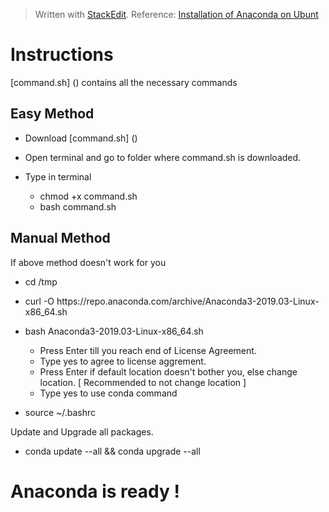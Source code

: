 ﻿


> Written with [StackEdit](https://stackedit.io/).
> Reference: [Installation of Anaconda on Ubunt](https://www.digitalocean.com/community/tutorials/how-to-install-anaconda-on-ubuntu-18-04-quickstart)

 # Instructions
[command.sh] () contains all the necessary commands

## Easy Method
- Download [command.sh] ()

- Open terminal and go to folder where command.<span></span>sh is downloaded.
- Type in terminal 
	-  chmod +x command.<span></span>sh
	- bash command.<span></span>sh
	

## Manual Method
If above method doesn't work for you

 -    cd /tmp

 - curl -O https://<span></span>repo.anaconda.com/archive/Anaconda3-2019.03-Linux-x86_64.sh

 - bash Anaconda3-2019.03-Linux-x86_64.sh
	- Press Enter till you reach end of License Agreement.
	- Type yes to agree to license aggrement.
	- Press Enter if default location doesn't bother you, else change location. [ Recommended to not change location ]
	- Type yes to use conda command
	
- source ~/.bashrc

Update and Upgrade all packages.

- conda update --all && conda upgrade --all

  

# Anaconda is ready !

